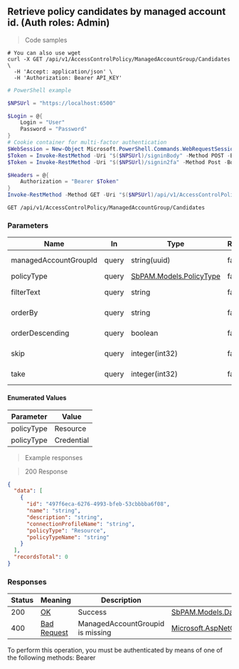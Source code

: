 
## Retrieve policy candidates by managed account id. (Auth roles: Admin)

<a id="opIdGetPolicyCandidatesForAccountGroupAsync"></a>

> Code samples

```shell
# You can also use wget
curl -X GET /api/v1/AccessControlPolicy/ManagedAccountGroup/Candidates \
  -H 'Accept: application/json' \
  -H 'Authorization: Bearer API_KEY'

```

```powershell
# PowerShell example

$NPSUrl = "https://localhost:6500"

$Login = @{
    Login = "User"
    Password = "Password"
}
# Cookie container for multi-factor authentication
$WebSession = New-Object Microsoft.PowerShell.Commands.WebRequestSession
$Token = Invoke-RestMethod -Uri "$($NPSUrl)/signinBody" -Method POST -Body (ConvertTo-Json $Login) -WebSession $WebSession -ContentType "application/json"
$Token = Invoke-RestMethod -Uri "$($NPSUrl)/signin2fa" -Method Post -Body $MfaCode -Headers @{Authorization = "Bearer $Token"} -WebSession $WebSession -ContentType "application/json"

$Headers = @{
    Authorization = "Bearer $Token"
}
Invoke-RestMethod -Method GET -Uri "$($NPSUrl)/api/v1/AccessControlPolicy/ManagedAccountGroup/Candidates -Headers $Headers -ContentType "application/json"
```

`GET /api/v1/AccessControlPolicy/ManagedAccountGroup/Candidates`

<h3 id="retrieve-policy-candidates-by-managed-account-id.-(auth-roles:-admin)-parameters">Parameters</h3>

|Name|In|Type|Required|Description|
|---|---|---|---|---|
|managedAccountGroupId|query|string(uuid)|false|ManageAccountGroupId to retrieve policies for|
|policyType|query|[SbPAM.Models.PolicyType](../Models/sbpam.models.policytype.md)|false|Resource or Credential|
|filterText|query|string|false|Search policy names that contain this string|
|orderBy|query|string|false|Property name to order results by|
|orderDescending|query|boolean|false|Use descending sort order|
|skip|query|integer(int32)|false|Start at this item (default: 0)|
|take|query|integer(int32)|false|Return this number of items (default: 30)|

#### Enumerated Values

|Parameter|Value|
|---|---|
|policyType|Resource|
|policyType|Credential|

> Example responses

> 200 Response

```json
{
  "data": [
    {
      "id": "497f6eca-6276-4993-bfeb-53cbbbba6f08",
      "name": "string",
      "description": "string",
      "connectionProfileName": "string",
      "policyType": "Resource",
      "policyTypeName": "string"
    }
  ],
  "recordsTotal": 0
}
```

<h3 id="retrieve-policy-candidates-by-managed-account-id.-(auth-roles:-admin)-responses">Responses</h3>

|Status|Meaning|Description|Schema|
|---|---|---|---|
|200|[OK](https://tools.ietf.org/html/rfc7231#section-6.3.1)|Success|[SbPAM.Models.DataTable[SbPAM.Models.AccessControlPolicyDetails]](../Models/sbpam.models.datatable_sbpam.models.accesscontrolpolicydetails.md)|
|400|[Bad Request](https://tools.ietf.org/html/rfc7231#section-6.5.1)|ManagedAccountGroupid is missing|[Microsoft.AspNetCore.Mvc.ProblemDetails](../Models/microsoft.aspnetcore.mvc.problemdetails.md)|

<aside class="warning">
To perform this operation, you must be authenticated by means of one of the following methods:
Bearer
</aside>


